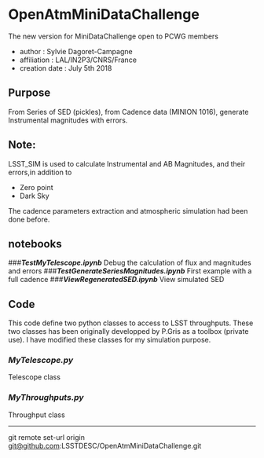 # OpenAtmMiniDataChallenge


The new version for MiniDataChallenge open to PCWG members

- author : Sylvie Dagoret-Campagne
- affiliation : LAL/IN2P3/CNRS/France
- creation date : July 5th 2018

## Purpose
From Series of SED (pickles), from Cadence data (MINION 1016), generate Instrumental magnitudes with errors.  

## Note:
LSST\_SIM is used to calculate Instrumental and AB Magnitudes, and their errors,in addition to 

- Zero point
- Dark Sky

The cadence parameters extraction and atmospheric simulation had been done before.

## notebooks
###***TestMyTelescope.ipynb***
Debug the calculation of flux and magnitudes and errors 
###***TestGenerateSeriesMagnitudes.ipynb***
First example with a full cadence
###***ViewRegeneratedSED.ipynb***
View simulated SED

## Code
This code define two python classes to access to LSST throughputs.
These two classes has been originally developped by P.Gris as a toolbox (private use).
I have modified these classes for my simulation purpose.
### ***MyTelescope.py***		
Telescope class		
### ***MyThroughputs.py***
Throughput class
						
-----------------------


git remote set-url origin git@github.com:LSSTDESC/OpenAtmMiniDataChallenge.git
